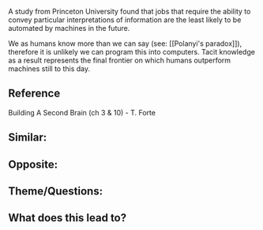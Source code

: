 A study from Princeton University found that jobs that require the ability to convey particular interpretations of information are the least likely to be automated by machines in the future.

We as humans know more than we can say (see: [[Polanyi's paradox]]), therefore it is unlikely we can program this into computers. Tacit knowledge as a result represents the final frontier on which humans outperform machines still to this day.

## Reference
Building A Second Brain (ch 3 & 10) - T. Forte

## Similar:

## Opposite:

## Theme/Questions:

## What does this lead to?